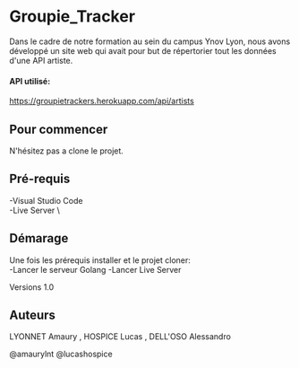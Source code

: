 # Groupie_Tracker

Dans le cadre de notre formation au sein du campus Ynov Lyon, nous avons développé un site web qui avait pour but de répertorier tout les données d'une API artiste.

#### API utilisé:
https://groupietrackers.herokuapp.com/api/artists

## Pour commencer
N'hésitez pas a clone le projet.

## Pré-requis
-Visual Studio Code \
-Live Server \

## Démarage
Une fois les prérequis installer et le projet cloner: \
-Lancer le serveur Golang
-Lancer Live Server

Versions 1.0

## Auteurs
LYONNET Amaury , HOSPICE Lucas , DELL'OSO Alessandro

@amaurylnt @lucashospice
